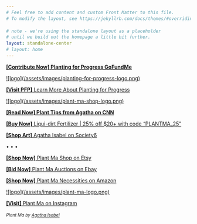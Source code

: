 ```yaml
---
# Feel free to add content and custom Front Matter to this file.
# To modify the layout, see https://jekyllrb.com/docs/themes/#overriding-theme-defaults

# note - we're using the standalone layout as a placeholder
# until we build out the homepage a little bit further.
layout: standalone-center
# layout: home
---
```


<a class="pop" href="https://www.gofundme.com/f/planting-for-progress-donors" target="_blank"><strong>[Contribute Now] Planting for Progress GoFundMe</strong></a>

<a href="https://plantingforprogress.org" target="_blank">
  ![logo](/assets/images/planting-for-progress-logo.png)
</a>

<a class="pop" href="https://plantingforprogress.org" target="_blank"><strong>[Visit PFP]</strong> Learn More About Planting for Progress</a>

<a href="https://etsy.com/shop/PlantMaShop" target="_blank">
  ![logo](/assets/images/plant-ma-shop-logo.png)
</a>

<a href="https://www.cnn.com/2020/07/27/cnn-underscored/how-to-take-care-of-plants/index.html" target="_blank"><strong>[Read Now] Plant Tips from Agatha on CNN</strong></a>

<a href="https://www.liquidirt.com" target="_blank"><strong>[Buy Now]</strong> Liqui-dirt Fertilizer | 25% off $20+ with code “PLANTMA_25”</a>

<a href="https://society6.com/aisabel716" target="_blank"><strong>[Shop Art]</strong> Agatha Isabel on Society6</a>

•&nbsp;•&nbsp;•

<a href="https://etsy.com/shop/PlantMaShop" target="_blank"><strong>[Shop Now]</strong> Plant Ma Shop on Etsy</a>

<a href="https://www.ebay.com/usr/plantmashop" target="_blank"><strong>[Bid Now]</strong> Plant Ma Auctions on Ebay</a>

<a href="https://www.amazon.com/shop/plant.ma" target="_blank"><strong>[Shop Now]</strong> Plant Ma Necessities on Amazon</a>

<a href="https://www.instagram.com/plant.ma" target="_blank">
  ![logo](/assets/images/plant-ma-logo.png)
</a>

<a href="https://www.instagram.com/plant.ma" target="_blank"><strong>[Visit]</strong> Plant Ma on Instagram</a>

<small class="site-attribution"><em>Plant Ma by <a href="https://www.linkedin.com/in/agathaisabel" target="_blank">Agatha Isabel</a></em></small>